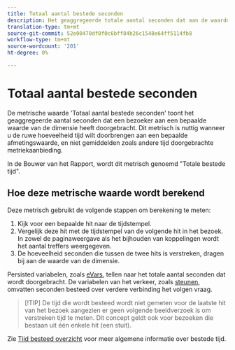 ```yaml
---
title: Totaal aantal bestede seconden
description: Het geaggregeerde totale aantal seconden dat aan de waarde van de dimensie wordt besteed.
translation-type: tm+mt
source-git-commit: 52e00470df0f0c6bff84b26c1548e64ff5114fb8
workflow-type: tm+mt
source-wordcount: '201'
ht-degree: 0%

---
```



# Totaal aantal bestede seconden

De metrische waarde &#39;Totaal aantal bestede seconden&#39; toont het geaggregeerde aantal seconden dat een bezoeker aan een bepaalde waarde van de dimensie heeft doorgebracht. Dit metrisch is nuttig wanneer u de ruwe hoeveelheid tijd wilt doorbrengen aan een bepaalde afmetingswaarde, en niet gemiddelden zoals andere tijd doorgebrachte metriekaanbieding.

In de Bouwer van het Rapport, wordt dit metrisch genoemd &quot;Totale bestede tijd&quot;.

## Hoe deze metrische waarde wordt berekend

Deze metrisch gebruikt de volgende stappen om berekening te meten:

1. Kijk voor een bepaalde hit naar de tijdstempel.
2. Vergelijk deze hit met de tijdstempel van de volgende hit in het bezoek. In zowel de paginaweergave als het bijhouden van koppelingen wordt het aantal treffers weergegeven.
3. De hoeveelheid seconden die tussen de twee hits is verstreken, dragen bij aan de waarde van de dimensie.

Persisted variabelen, zoals [eVars](../dimensions/evar.md), tellen naar het totale aantal seconden dat wordt doorgebracht. De variabelen van het verkeer, zoals [steunen](../dimensions/prop.md), omvatten seconden besteed over verdere verbinding het volgen vraag.

>[!TIP] De tijd die wordt besteed wordt niet gemeten voor de laatste hit van het bezoek aangezien er geen volgende beeldverzoek is om verstreken tijd te meten. Dit concept geldt ook voor bezoeken die bestaan uit één enkele hit (een stuit).

Zie [Tijd besteed overzicht](time-spent.md) voor meer algemene informatie over bestede tijd.
